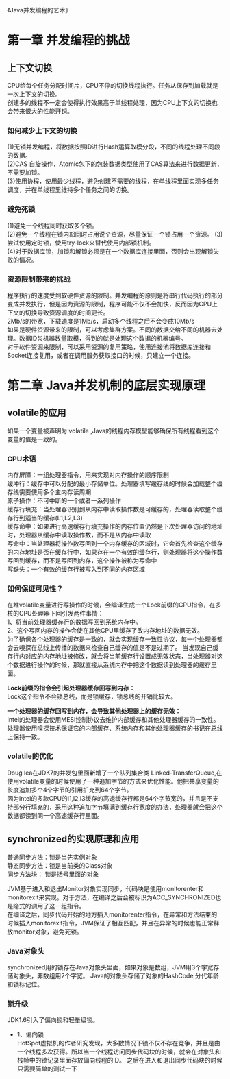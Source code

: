 《Java并发编程的艺术》
# 第一章 并发编程的挑战
## 上下文切换
CPU给每个任务分配时间片，CPU不停的切换线程执行。任务从保存到加载就是一次上下文的切换。   
创建多的线程不一定会使得执行效果高于单线程处理，因为CPU上下文的切换也会带来恨大的性能开销。   
### 如何减少上下文的切换
(1)无锁并发编程，将数据按照ID进行Hash运算取模分段，不同的线程处理不同段的数据。   
(2)CAS 自旋操作，Atomic包下的包装数据类型使用了CAS算法来进行数据更新，不需要加锁。   
(3)使用协程，使用最少线程，避免创建不需要的线程，在单线程里面实现多任务调度，并在单线程里维持多个任务之间的切换。 
### 避免死锁
(1)避免一个线程同时获取多个锁。  
(2)避免一个线程在锁内部同时占用说个资源，尽量保证一个锁占用一个资源。
(3)尝试使用定时锁，使用try-lock来替代使用内部锁机制。  
(4)对于数据库锁，加锁和解锁必须是在一个数据库连接里面，否则会出现解锁失败的情况。  
### 资源限制带来的挑战
程序执行的速度受到软硬件资源的限制。并发编程的原则是将串行代码执行的部分变成并发执行，但是因为资源的限制，程序可能不仅不会加快，反而因为CPU上下文的切换导致资源调度的时间更长。  
2Mb/s的带宽，下载速度是1Mb/s，启动多个线程之后不会变成10Mb/s  
如果是硬件资源带来的限制，可以考虑集群方案。不同的数据交给不同的机器去处理。数据ID%机器数量取模，得到的就是处理这个数据的机器编号。  
对于软件资源来限制，可以采用资源的复用策略，使用连接池将数据库连接和Socket连接复用，或者在调用服务获取接口的时候，只建立一个连接。  

# 第二章 Java并发机制的底层实现原理
## volatile的应用

如果一个变量被声明为 volatile ,Java的线程内存模型能够确保所有线程看到这个变量的值是一致的。

### CPU术语
内存屏障：一组处理器指令，用来实现对内存操作的顺序限制  
缓冲行：缓存中可以分配的最小存储单位。处理器填写缓存线的时候会加载整个缓存线需要使用多个主内存读周期  
原子操作：不可中断的一个或者一系列操作  
缓存行填充：当处理器识别到从内存中读取操作数是可缓存的，处理器读取整个缓存行到适当的缓存(L1,L2,L3)  
缓存命中：如果进行高速缓存行填充操作的内存位置仍然是下次处理器访问的地址时，处理器从缓存中读取操作数，而不是从内存中读取  
写命中：当处理器将操作数写回到一个内存缓存的区域时，它会首先检查这个缓存的内存地址是否在缓存行中，如果存在一个有效的缓存行，则处理器将这个操作数写回到缓存，而不是写回到内存，这个操作被称为写命中    
写缺失：一个有效的缓存行被写入到不同的内存区域  

### 如何保证可见性？
在堆volatile变量进行写操作的时候，会编译生成一个Lock前缀的CPU指令，在多核的CPU处理器下回引发两件事情：  
1、将当前处理器缓存行的数据写回到系统内存中。  
2、这个写回内存的操作会使在其他CPU里缓存了改内存地址的数据无效。  
为了确保各个处理器的缓存是一致的，就会实现缓存一致性协议，每一个处理器都会去嗅探在总线上传播的数据来检查自己缓存的值是不是过期了。
当发现自己缓存行内对应的内存地址被修改，就会将当前缓存行设置成无效状态，当处理器对这个数据进行操作的时候，那就直接从系统内存中把这个数据读到处理器的缓存里面。

**Lock前缀的指令会引起处理器缓存回写到内存：**    
Lock这个指令不会锁总线，而是锁缓存，锁总线的开销比较大。 
   
**一个处理器的缓存回写到内存，会导致其他处理器上的缓存无效：**    
Intel的处理器会使用MESI控制协议去维护内部缓存和其他处理器缓存的一致性。处理器使用嗅探技术保证它的内部缓存、系统内存和其他处理器缓存的书记在总线上保持一致。

### volatile的优化
Doug lea在JDK7的并发包里面新增了一个队列集合类 Linked-TransferQueue,在使用volatile变量的时候使用了一种追加字节的方式来优化性能。他把共享变量的长度追加多个4个字节的引用扩充到64个字节。    
因为intel的多款CPU的l1,l2,l3缓存的高速缓存行都是64个字节宽的，并且是不支持部分行填充的，采用这种追加字节填满到缓存行宽度的办法，处理器就会把这个数据都读到同一个高速缓存行里面。  


## synchronized的实现原理和应用
普通同步方法：锁是当先实例对象  
静态同步方法：锁是当前类的Class对象  
同步方法块：  锁是括号里面的对象  

JVM基于进入和退出Monitor对象实现同步，代码块是使用monitorenter和monitorexit来实现。对于方法，在编译之后会被标识为ACC_SYNCHRONIZED也是隐式的调用了这一组指令。   
在编译之后，同步代码开始的地方插入monitorenter指令，在异常和方法结束的时候插入monitorexit指令，JVM保证了相互匹配，并且在异常的时候也能正常释放monitor对象，避免死锁。    
### Java对象头
synchronized用的锁存在Java对象头里面，如果对象是数组，JVM用3个字宽存储对象头，非数组用2个字宽。
Java的对象头存储了对象的HashCode,分代年龄和锁标记位。
### 锁升级

JDK1.6引入了偏向锁和轻量级锁。
- 1、偏向锁  
HotSpot虚拟机的作者研究发现，大多数情况下锁不仅不存在竞争，并且是由一个线程多次获得。所以当一个线程访问同步代码块的时候，就会在对象头和栈帧中的锁记录里面存放偏向线程的ID。
之后在进入和退出同步代码块的时候只需要简单的测试一下 



